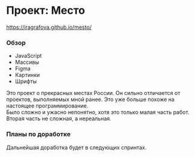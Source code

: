 # Проект: Место

https://iragrafova.github.io/mesto/

### Обзор
* JavaScript
* Массивы
* Figma
* Картинки
* Шрифты

Это проект о прекрасных местах России. Он сильно отличается от проектов, выполняемых мной ранее. Это уже больше похоже на настоящее программирование. \
Было сложно и ужасно непонятно, хотя это только малая часть работ.
Вторая часть не сложная, а нереальная.

### Планы по доработке
Дальнейшая доработка будет в следующих спринтах.
